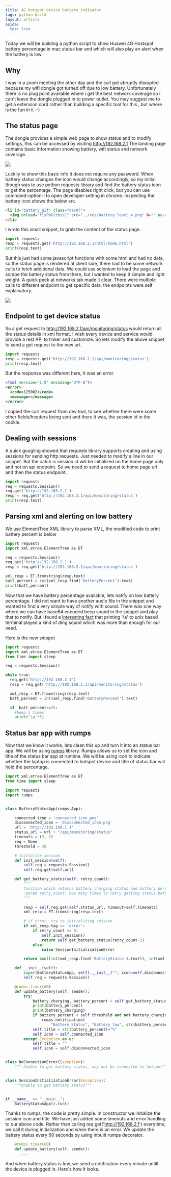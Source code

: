 ```yaml
---
title: 4G hotspot device battery indicator
tags: python build
layout: article
aside:
  toc: true
---
```



Today we will be building a python script to show Huawei 4G Hostspot battery percentage in mac status bar and which will also play an alert when the battery is low.
<!--more-->

## Why
I was in a zoom meeting the other day and the call got abruptly disrupted because my wifi dongle got turned off due to low battery. Unfortunately there is no plug point available where i get the best network coverage so i can't leave the dongle plugged in to power outlet. You may suggest me to get a extension cord rather than building a specific tool for this , but where is the fun in it :-)

## The status page
The dongle provides a simple web page to show status and to modify settings, this can be accessed by visiting http://192.168.2.1 The landing page contains basic information showing battery, wifi status and network coverage.

<img src="/images/huawei-4g-hostspot-battery-indicator/status.png"/>

Luckily to show this basic info it does not require any password. When battery status changes the icon would change accordingly, so my initial though was to use python requests library and find the battery status icon to get the percentage. The page disables right click, but you can use command-option-I to open developer setting in chrome. Inspecting the battery icon shows the below src.

~~~ html
<li id="battery_gif" class="nav07">
  <img onload="fixPNG(this)" src="../res/battery_level_4.png" 0="" no-repeat="">
</li>
~~~

I wrote this small snippet, to grab the content of the status page.
~~~ python
import requests
resp = requests.get('http://192.168.2.1/html/home.html')
print(resp.text)
~~~
But this just had some javascript functions with some html and had no data, so the status page is rendered at client side, there had to be some network calls to fetch additional data. We could use selenium to load the page and scrape the battery status from there, but i wanted to keep it simple and light weight. A quick peek at networks tab made it clear. There were multiple calls to different endpoint to get specific data, the endpoints were self explainatory.

<img src="/images/huawei-4g-hostspot-battery-indicator/network-logs.png"/>

## Endpoint to get device status
So a get request to http://192.168.2.1/api/monitoring/status would return all the status details in xml format. I wish every device and service would provide a rest API to tinker and customize. So lets modify the above snippet to send a get request to the new url.

~~~ python
import requests
resp = requests.get('http://192.168.2.1/api/monitoring/status')
print(resp.text)
~~~

But the response was different here, it was an error.
~~~ xml
<?xml version="1.0" encoding="UTF-8"?>
<error>
  <code>125002</code>
  <message></message>
</error>
~~~
I copied the curl request from dev tool, to see whether there were some other fields/headers being sent and there it was, the session id in the cookie.

## Dealing with sessions
A quick googling showed that requests library supports creating and using sessions for sending http requests. Just needed to modify a line in our snippet. But the catch is session id will be initialized on the home page only and not on api endpoint. So we need to send a request to home page url and then the status endpoint.

~~~ python
import requests
req = requests.Session()
req.get('http://192.168.2.1')
resp = req.get('http://192.168.2.1/api/monitoring/status')
print(resp.text)
~~~

## Parsing xml and alerting on low battery
We use ElementTree XML library to parse XML, the modified code to print battery percent is below

~~~ python
import requests
import xml.etree.ElementTree as ET

req = requests.Session()
req.get('http://192.168.2.1')
resp = req.get('http://192.168.2.1/api/monitoring/status')

xml_resp = ET.fromstring(resp.text)
batt_percent = int(xml_resp.find('BatteryPercent').text)
print(batt_percent)
~~~

Now that we have battery percentage available, lets notify on low battery percentage. I did not want to have another audio file in the snippet and wanted to find a very simple way of notify with sound. There was one way where we can have base64 encoded beep sound in the snippet and play that to notify. But i found a <a href="https://en.wikipedia.org/wiki/Bell_character">interesting fact</a> that printing '\a'  to unix based terminal played a kind of ding sound which was more than enough for our need.

Here is the new snippet

~~~ python
import requests
import xml.etree.ElementTree as ET
from time import sleep

req = requests.Session()

while true:
  req.get('http://192.168.2.1')
  resp = req.get('http://192.168.2.1/api/monitoring/status')

  xml_resp = ET.fromstring(resp.text)
  batt_percent = int(xml_resp.find('BatteryPercent').text)

  if  batt_percent<=25:
    #beep 5 times
    print('\a'*5)

~~~

## Status bar app with rumps

Now that we know it works, lets clean this up and turn it into an status bar app. We will be using <a href="https://github.com/jaredks/rumps">rumps</a> library. Rumps allows us to set the icon and title of the status bar app at runtime. We will be using icon to indicate whether the laptop is connected to hotspot device and title of status bar will hold the percentage.

~~~ python
import xml.etree.ElementTree as ET
from time import sleep

import requests
import rumps


class BatteryStatusApp(rumps.App):

    connected_icon = 'connected_icon.png'
    disconnected_icon = 'disconnected_icon.png'
    url = 'http://192.168.1.1'
    status_url = url + "/api/monitoring/status"
    timeouts = (3, 3)
    req = None
    threshold = 30

    # initialize session
    def init_session(self):
        self.req = requests.Session()
        self.req.get(self.url)

    def get_battery_status(self, retry_count):
        """
        function which returns battery charging status and battery percent status
        :param retry_count: how many times to retry getting status before rasing error
        """

        resp = self.req.get(self.status_url, timeout=self.timeouts)
        xml_resp = ET.fromstring(resp.text)

        # if error, try re initializing session
        if xml_resp.tag == 'error':
            if retry_count >= 0:
                self.init_session()
                return self.get_battery_status(retry_count-1)
            else:
                raise SessionInitializationError

        return bool(int(xml_resp.find('BatteryStatus').text)), int(xml_resp.find('BatteryPercent').text)

    def __init__(self):
        super(BatteryStatusApp, self).__init__("", icon=self.disconnected_icon)
        self.req = requests.Session()

    @rumps.timer(60)
    def update_battery(self, sender):
        try:
            battery_charging, battery_percent = self.get_battery_status(3)
            print(battery_percent)
            print(battery_charging)
            if battery_percent < self.threshold and not battery_charging:
                rumps.notification(
                    "Battery Status", "Battery low", str(battery_percent))
            self.title = str(battery_percent)+"%"
            self.icon = self.connected_icon
        except Exception as e:
            self.title = ""
            self.icon = self.disconnected_icon


class NoConnectionError(Exception):
    """ Unable to get battery status, may not be connected to hotspot"""


class SessionInitializationError(Exception):
    """Unable to get battery status"""


if __name__ == "__main__":
    BatteryStatusApp().run()
~~~

Thanks to rumps, the code is pretty simple. In constructor we initialize the session icon and title. We have just added some timeouts and error handling to our above code. Rather than calling req.get('http://192.168.2.1') everytime, we call it during initialization and when there is an error. We update the battery status every 60 seconds by using inbuilt rumps decorator.

~~~ python
    @rumps.timer(60)
    def update_battery(self, sender):
      ....
~~~

And when battery status is low, we send a notification every minute untill the device is plugged in. Here's how it looks.


